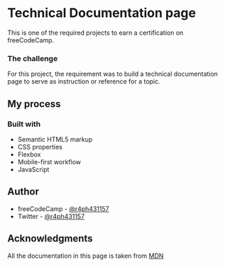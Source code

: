 # Technical Documentation page
This is one of the required projects to earn a certification on freeCodeCamp.

### The challenge
For this project, the requirement was to build a technical documentation page to serve as instruction or reference for a topic.

## My process

### Built with

- Semantic HTML5 markup
- CSS properties
- Flexbox
- Mobile-first workflow
- JavaScript

## Author
- freeCodeCamp - [@r4ph431157](https://www.freecodecamp.org/r4ph431157)
- Twitter - [@r4ph431157](https://x.com/r4ph431157)

## Acknowledgments
All the documentation in this page is taken from [MDN](https://developer.mozilla.org/en-US/docs/Web/JavaScript/Guide)
